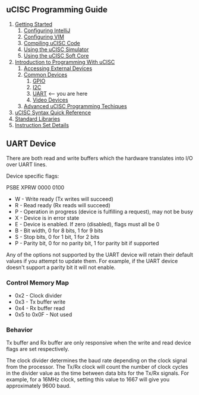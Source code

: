 ## uCISC Programming Guide

1. [Getting Started](1.0_Getting_Started.md)
    1. [Configuring IntelliJ](1.1_Configuring_IntelliJ.md)
    2. [Configuring VIM](1.2_Configuring_VIM.md)
    3. [Compiling uCISC Code](1.3_Compiling_uCISC_Code.md)
    4. [Using the uCISC Simulator](1.4_Simulating_uCISC.md)
    5. [Using the uCISC Soft Core](1.5_Running_uCISC_Soft_Core.md)
2. [Introduction to Programming With uCISC](2.0_Program_With_uCISC.md)
    1. [Accessing External Devices](2.1_Accessing_Devices.md)
    2. [Common Devices](2.2.0_Common_Devices.md)
        1. [GPIO](2.2.1_GPIO_Devices.md)
        2. [I2C](2.2.2_I2C_Devices.md)
        3. [UART](2.2.3_UART_Devices.md) <-- you are here
        4. [Video Devices](2.2.4_Video_Devices.md)
    3. [Advanced uCISC Programming Techiques](2.3_Advanced_Programming_Techniques.md)
3. [uCISC Syntax Quick Reference](3_Syntax_Quick_Reference.md)
4. [Standard Libraries](04_Syntax_Quick_Reference.md)
5. [Instruction Set Details](5_Instruction_Set_Details.md)

## UART Device

There are both read and write buffers which the hardware translates into I/O over
UART lines.

Device specific flags:

PSBE XPRW 0000 0100

* W - Write ready (Tx writes will succeed)
* R - Read ready (Rx reads will succeed)
* P - Operation in progress (device is fulfilling a request), may not be busy
* X - Device is in error state
* E - Device is enabled. If zero (disabled), flags must all be 0
* B - Bit width, 0 for 8 bits, 1 for 9 bits
* S - Stop bits, 0 for 1 bit, 1 for 2 bits
* P - Parity bit, 0 for no parity bit, 1 for parity bit if supported

Any of the options not supported by the UART device will retain their default values
if you attempt to update them. For example, if the UART device doesn't support a parity
bit it will not enable.

### Control Memory Map
* 0x2 - Clock divider
* 0x3 - Tx buffer write
* 0x4 - Rx buffer read
* 0x5 to 0x0F - Not used

### Behavior

Tx buffer and Rx buffer are only responsive when the write and read
device flags are set respectively.

The clock divider determines the baud rate depending on the clock signal from the
processor. The Tx/Rx clock will count the number of clock cycles in the divider
value as the time between data bits for the Tx/Rx signals. For example, for a 16MHz
clock, setting this value to 1667 will give you approximately 9600 baud.
